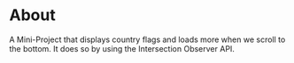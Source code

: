 # About

A Mini-Project that displays country flags and loads more when we scroll to the bottom. It does so by using the Intersection Observer API.

